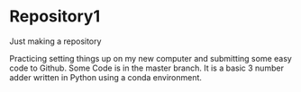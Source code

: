 # Repository1
Just making a repository

Practicing setting things up on my new computer and submitting some easy code to Github.
Some Code is in the master branch. It is a basic 3 number adder written in Python using a conda environment.

